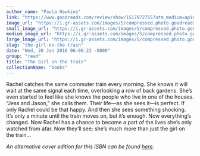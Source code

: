 ```yaml
---
author_name: "Paula Hawkins"
link: "https://www.goodreads.com/review/show/1517972755?utm_medium=api&utm_source=rss"
image_url: "https://i.gr-assets.com/images/S/compressed.photo.goodreads.com/books/1574805682l/22557272._SX50_.jpg"
small_image_url: "https://i.gr-assets.com/images/S/compressed.photo.goodreads.com/books/1574805682l/22557272._SX50_.jpg"
medium_image_url: "https://i.gr-assets.com/images/S/compressed.photo.goodreads.com/books/1574805682l/22557272._SX98_.jpg"
large_image_url: "https://i.gr-assets.com/images/S/compressed.photo.goodreads.com/books/1574805682l/22557272.jpg"
slug: "the-girl-on-the-train"
date: "Wed, 20 Jan 2016 06:06:23 -0800"
group: "read"
title: "The Girl on the Train"
collectionName: "books"
---
```

Rachel catches the same commuter train every morning. She knows it will wait at the same signal each time, overlooking a row of back gardens. She’s even started to feel like she knows the people who live in one of the houses. “Jess and Jason,” she calls them. Their life—as she sees it—is perfect. If only Rachel could be that happy. And then she sees something shocking. It’s only a minute until the train moves on, but it’s enough. Now everything’s changed. Now Rachel has a chance to become a part of the lives she’s only watched from afar. Now they’ll see; she’s much more than just the girl on the train...  
  
*An alternative cover edition for this ISBN can be found [here](https://www.goodreads.com/book/show/45692416).*